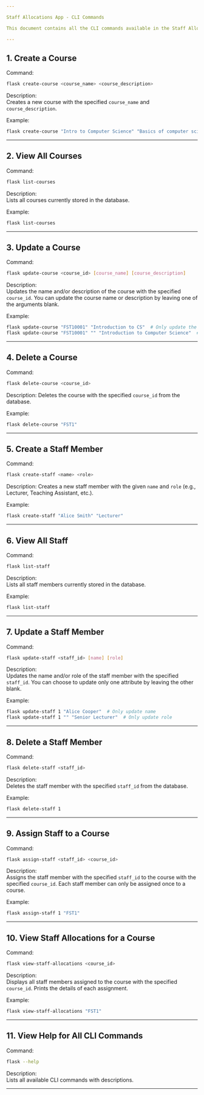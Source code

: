 ```yaml
---

Staff Allocations App - CLI Commands

This document contains all the CLI commands available in the Staff Allocations App.

---
```


## 1. Create a Course
Command:
```bash
flask create-course <course_name> <course_description>
```
Description:  
Creates a new course with the specified `course_name` and `course_description`.

Example:
```bash
flask create-course "Intro to Computer Science" "Basics of computer science and programming"
```

---

## 2. View All Courses
Command:
```bash
flask list-courses
```
Description:  
Lists all courses currently stored in the database.

Example:
```bash
flask list-courses
```

---

## 3. Update a Course
Command:
```bash
flask update-course <course_id> [course_name] [course_description]
```
Description:  
Updates the name and/or description of the course with the specified `course_id`. You can update the course name or description by leaving one of the arguments blank.

Example:
```bash
flask update-course "FST10001" "Introduction to CS"  # Only update the name
flask update-course "FST10001" "" "Introduction to Computer Science"  # Only update the description
```

---

## 4. Delete a Course
Command:
```bash
flask delete-course <course_id>
```
Description:
Deletes the course with the specified `course_id` from the database.

Example:
```bash
flask delete-course "FST1"
```

---

## 5. Create a Staff Member
Command:
```bash
flask create-staff <name> <role>
```
Description: 
Creates a new staff member with the given `name` and `role` (e.g., Lecturer, Teaching Assistant, etc.).

Example:
```bash
flask create-staff "Alice Smith" "Lecturer"
```

---

## 6. View All Staff
Command:
```bash
flask list-staff
```
Description:  
Lists all staff members currently stored in the database.

Example:
```bash
flask list-staff
```

---

## 7. Update a Staff Member
Command:
```bash
flask update-staff <staff_id> [name] [role]
```
Description:  
Updates the name and/or role of the staff member with the specified `staff_id`. You can choose to update only one attribute by leaving the other blank.

Example:
```bash
flask update-staff 1 "Alice Cooper"  # Only update name
flask update-staff 1 "" "Senior Lecturer"  # Only update role
```

---

## 8. Delete a Staff Member
Command:
```bash
flask delete-staff <staff_id>
```
Description:  
Deletes the staff member with the specified `staff_id` from the database.

Example:
```bash
flask delete-staff 1
```

---

## 9. Assign Staff to a Course
Command:
```bash
flask assign-staff <staff_id> <course_id>
```
Description:  
Assigns the staff member with the specified `staff_id` to the course with the specified `course_id`. Each staff member can only be assigned once to a course.

Example:
```bash
flask assign-staff 1 "FST1"
```

---

## 10. View Staff Allocations for a Course
Command:
```bash
flask view-staff-allocations <course_id>
```
Description:  
Displays all staff members assigned to the course with the specified `course_id`. Prints the details of each assignment.

Example:
```bash
flask view-staff-allocations "FST1"
```

---

## 11. View Help for All CLI Commands
Command:
```bash
flask --help
```
Description:  
Lists all available CLI commands with descriptions.

---
